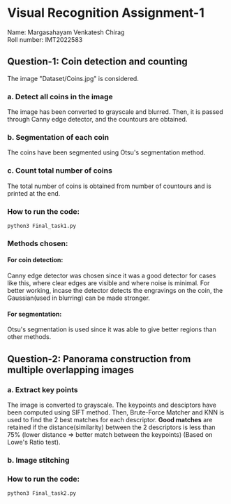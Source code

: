 # Visual Recognition Assignment-1
Name: Margasahayam Venkatesh Chirag <br>
Roll number: IMT2022583

## Question-1: Coin detection and counting
The image "Dataset/Coins.jpg" is considered.
### a. Detect all coins in the image
The image has been converted to grayscale and blurred. Then, it is passed through Canny edge detector, and the countours are obtained.
### b. Segmentation of each coin
The coins have been segmented using Otsu's segmentation method.
### c. Count total number of coins
The total number of coins is obtained from number of countours and is printed at the end.

### How to run the code:
```
python3 Final_task1.py
```
### Methods chosen:
#### For coin detection:
Canny edge detector was chosen since it was a good detector for cases like this, where clear edges are visible and where noise is minimal.
For better working, incase the detector detects the engravings on the coin, the Gaussian(used in blurring) can be made stronger.
#### For segmentation:
Otsu's segmentation is used since it was able to give better regions than other methods.
## Question-2: Panorama construction from multiple overlapping images
### a. Extract key points
The image is converted to grayscale. The keypoints and desciptors have been computed using SIFT method. Then, Brute-Force Matcher and KNN is used to find the 2 best matches for each descriptor. <b>Good matches</b> are retained if the distance(similarity) between the 2 descriptors is less than 75% (lower distance => better match between the keypoints) (Based on Lowe's Ratio test). 
### b. Image stitching

### How to run the code:
```
python3 Final_task2.py
```
